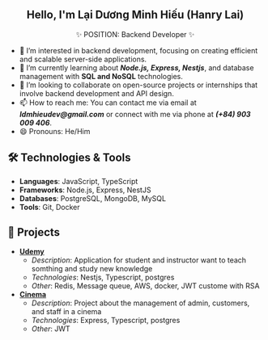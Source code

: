 <h2  align="center" >Hello, I'm Lại Dương Minh Hiếu (Hanry Lai)</h1>
      <p align="center">
  ✨ POSITION: Backend Developer ✨
</p>

- 👀 I’m interested in backend development, focusing on creating efficient and scalable server-side applications.
- 🌱 I’m currently learning about **_Node.js, Express, Nestjs_**, and database management with **SQL and NoSQL** technologies.
- 💞️ I’m looking to collaborate on open-source projects or internships that involve backend development and API design.
- 📫 How to reach me: You can contact me via email at **_ldmhieudev@gmail.com_** or connect with me via phone at **_(+84) 903 009 406_**.
- 😄 Pronouns: He/Him

<!---
AlfredHarper/AlfredHarper is a ✨ special ✨ repository because its `README.md` (this file) appears on your GitHub profile.
You can click the Preview link to take a look at your changes.
--->


## 🛠️ Technologies & Tools

- **Languages**: JavaScript, TypeScript
- **Frameworks**: Node.js, Express, NestJS
- **Databases**: PostgreSQL, MongoDB, MySQL
- **Tools**: Git, Docker

## 🎨 Projects

- [**Udemy**](https://gitlab.com/harveyod/harvey-be)
    + _Description_: Application for student and instructor want to teach somthing and study new knowledge
    + _Technologies_: Nestjs, Typescript, postgres
    + _Other_: Redis, Message queue, AWS, docker, JWT custome with RSA
- [**Cinema**](https://github.com/lucasngucii/BE-Ecommerce)
  - _Description_: Project about the management of admin, customers, and staff in a cinema
  - _Technologies_: Express, Typescript, postgres
  - _Other_: JWT
